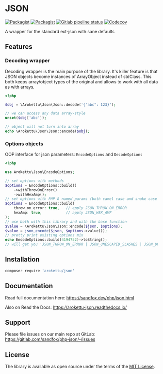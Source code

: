 # JSON

[![Packagist](https://img.shields.io/packagist/v/arokettu/json.svg?style=flat-square)](https://packagist.org/packages/arokettu/json)
[![Packagist](https://img.shields.io/packagist/l/arokettu/json.svg?style=flat-square)](https://opensource.org/licenses/MIT)
[![Gitlab pipeline status](https://img.shields.io/gitlab/pipeline/sandfox/php-json/master.svg?style=flat-square)](https://gitlab.com/sandfox/php-json/-/pipelines)
[![Codecov](https://img.shields.io/codecov/c/gl/sandfox/php-json?style=flat-square)](https://codecov.io/gl/sandfox/php-json/)

A wrapper for the standard ext-json with sane defaults

## Features

### Decoding wrapper

Decoding wrapper is the main purpose of the library.
It's killer feature is that JSON objects become instances of ArrayObject instead of stdClass.
This both keeps array/object types of the original and allows to work with all data as with arrays.

```php
<?php

$obj = \Arokettu\Json\Json::decode('{"abc": 123}');

// we can access any data array-style
unset($obj['abc']);

// object will not turn into array
echo \Arokettu\Json\Json::encode($obj);
```

### Options objects

OOP interface for json parameters: ``EncodeOptions`` and ``DecodeOptions``

```php
<?php

use Arokettu\Json\EncodeOptions;

// set options with methods
$options = EncodeOptions::build()
    ->withThrowOnError()
    ->withHexAmp();
// set options with PHP 8 named params (both camel case and snake case names can be used)
$options = EncodeOptions::build(
    throw_on_error: true,   // apply JSON_THROW_ON_ERROR 
    hexAmp: true,           // apply JSON_HEX_AMP 
);
// use both with this library and with the base function
$value = \Arokettu\Json\Json::encode($json, $options);
$value = json_encode($json, $options->value()); 
// pretty print existing options mix
echo EncodeOptions::build(4194752)->toString();
// will get you 'JSON_THROW_ON_ERROR | JSON_UNESCAPED_SLASHES | JSON_UNESCAPED_UNICODE | JSON_PRETTY_PRINT'
```

## Installation

```sh 
composer require 'arokettu/json'
```

## Documentation

Read full documentation here: <https://sandfox.dev/php/json.html>

Also on Read the Docs: <https://arokettu-json.readthedocs.io/>

## Support

Please file issues on our main repo at GitLab: <https://gitlab.com/sandfox/php-json/-/issues>

## License

The library is available as open source under the terms of the [MIT License].

[MIT License]:  https://opensource.org/licenses/MIT
